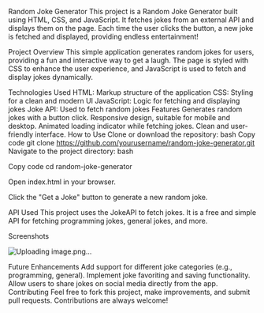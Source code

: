 Random Joke Generator
This project is a Random Joke Generator built using HTML, CSS, and JavaScript. It fetches jokes from an external API and displays them on the page. Each time the user clicks the button, a new joke is fetched and displayed, providing endless entertainment!

Project Overview
This simple application generates random jokes for users, providing a fun and interactive way to get a laugh. The page is styled with CSS to enhance the user experience, and JavaScript is used to fetch and display jokes dynamically.

Technologies Used
HTML: Markup structure of the application
CSS: Styling for a clean and modern UI
JavaScript: Logic for fetching and displaying jokes
Joke API: Used to fetch random jokes
Features
Generates random jokes with a button click.
Responsive design, suitable for mobile and desktop.
Animated loading indicator while fetching jokes.
Clean and user-friendly interface.
How to Use
Clone or download the repository:
bash
Copy code
git clone https://github.com/yourusername/random-joke-generator.git
Navigate to the project directory:
bash

Copy code
cd random-joke-generator

Open index.html in your browser.

Click the "Get a Joke" button to generate a new random joke.

API Used
This project uses the JokeAPI to fetch jokes. It is a free and simple API for fetching programming jokes, general jokes, and more.

Screenshots

![Uploading image.png…]()


Future Enhancements
Add support for different joke categories (e.g., programming, general).
Implement joke favoriting and saving functionality.
Allow users to share jokes on social media directly from the app.
Contributing
Feel free to fork this project, make improvements, and submit pull requests. Contributions are always welcome!

